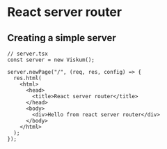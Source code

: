 # React server router

## Creating a simple server

```TSX
// server.tsx
const server = new Viskum();

server.newPage("/", (req, res, config) => {
  res.html(
    <html>
      <head>
        <title>React server router</title>
      </head>
      <body>
        <div>Hello from react server router</div>
      </body>
    </html>
  );
});
```
